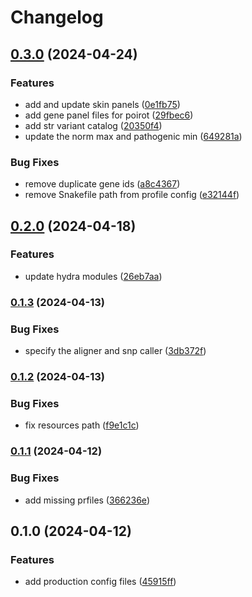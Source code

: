 # Changelog

## [0.3.0](https://www.github.com/clinical-genomics-uppsala/poirot_config/compare/v0.2.0...v0.3.0) (2024-04-24)


### Features

* add and update skin panels ([0e1fb75](https://www.github.com/clinical-genomics-uppsala/poirot_config/commit/0e1fb75353c19db51d102a1943c6ebfe59a9cd44))
* add gene panel files for poirot ([29fbec6](https://www.github.com/clinical-genomics-uppsala/poirot_config/commit/29fbec65d6bc88489d4271598680f3abbf7f9cc8))
* add str variant catalog ([20350f4](https://www.github.com/clinical-genomics-uppsala/poirot_config/commit/20350f4e43747cbba35924ec126710df2240d93f))
* update the norm max and pathogenic min ([649281a](https://www.github.com/clinical-genomics-uppsala/poirot_config/commit/649281aadb532708059cae4a69f84443d4c7d820))


### Bug Fixes

* remove duplicate gene ids ([a8c4367](https://www.github.com/clinical-genomics-uppsala/poirot_config/commit/a8c43671bdc5df580d59ca4269ed755ecf58a421))
* remove Snakefile path from profile config ([e32144f](https://www.github.com/clinical-genomics-uppsala/poirot_config/commit/e32144f48fd7d33ef239dcc789b68cba97d81bbe))

## [0.2.0](https://www.github.com/clinical-genomics-uppsala/poirot_config/compare/v0.1.3...v0.2.0) (2024-04-18)


### Features

* update hydra modules ([26eb7aa](https://www.github.com/clinical-genomics-uppsala/poirot_config/commit/26eb7aaf2076e51d5cf7fcc9e8a240c5f3cdb09a))

### [0.1.3](https://www.github.com/clinical-genomics-uppsala/poirot_config/compare/v0.1.2...v0.1.3) (2024-04-13)


### Bug Fixes

* specify the aligner and snp caller ([3db372f](https://www.github.com/clinical-genomics-uppsala/poirot_config/commit/3db372fd030e8655b82ecd160ac24679c580f7a8))

### [0.1.2](https://www.github.com/clinical-genomics-uppsala/poirot_config/compare/v0.1.1...v0.1.2) (2024-04-13)


### Bug Fixes

* fix resources path ([f9e1c1c](https://www.github.com/clinical-genomics-uppsala/poirot_config/commit/f9e1c1cb8931fa87cc397522a79e457c38590281))

### [0.1.1](https://www.github.com/clinical-genomics-uppsala/poirot_config/compare/v0.1.0...v0.1.1) (2024-04-12)


### Bug Fixes

* add missing prfiles ([366236e](https://www.github.com/clinical-genomics-uppsala/poirot_config/commit/366236edec2cb0f8cb97b840fcc8345f113f806b))

## 0.1.0 (2024-04-12)


### Features

* add production config files ([45915ff](https://www.github.com/clinical-genomics-uppsala/poirot_config/commit/45915ffd7f1fffb750c61041395770948dbaafe2))
